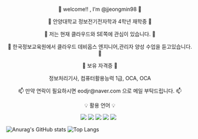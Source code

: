 <p align="center">
    👋 welcome!! , I’m @jjeongmin98 👋
</p>

<p align="center">
🏤 안양대학교 정보전기전자학과 4학년 재학중 🏤   
</p>

<p align="center">
👀 저는 현재 클라우드와 SE쪽에 관심이 있습니다. 👀
</p>

<p align="center">
🌱 한국정보교육원에서 클라우드 데비옵스 엔지니어,관리자 양성 수업을 듣고있습니다. 🌱
</p>

<p align="center">
📜 보유 자격증 📜
     
     
</p>
<p align="center">
정보처리기사, 컴퓨터활용능력 1급, OCA, OCA    
</p>

<p align="center">
📫 만약 연락이 필요하시면 eodjr@naver.com 으로 메일 부탁드립니다. 📫

</p>

<p align="center" display="inline-block">
   💡 활용 언어 💡
 
</p>
<p align="center" display="inline-block">
  <img src="https://img.shields.io/badge/Python-black?style=flat&logo=Python&logoColor=3776AB"/>
  <img src="https://img.shields.io/badge/Python-black?style=flat&logo=Docker&logoColor=2496ED"/>
  <img src="https://img.shields.io/badge/Python-black?style=flat&logo=Kubernetes&logoColor=326CE5"/>
  <img src="https://img.shields.io/badge/Python-black?style=flat&logo=Amazon AWS&logoColor=232F3E"/>
 <img src="https://img.shields.io/badge/GitHub-gray?style=flat&logo=GitHub&logoColor=black"/>&nbsp;&nbsp;
</p>

<!---
jjeongmin98/jjeongmin98 is a ✨ special ✨ repository because its `README.md` (this file) appears on your GitHub profile.
You can click the Preview link to take a look at your changes.
--->
![Anurag's GitHub stats](https://github-readme-stats.vercel.app/api?username=jjeongmin98&show_icons=true&theme=radical)
![Top Langs](https://github-readme-stats.vercel.app/api/top-langs/?username=jjeongmin98&layout=compact&theme=tokyonight)
